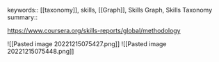 keywords:: [[taxonomy]], skills, [[Graph]],  Skills Graph, Skills Taxonomy
summary::

https://www.coursera.org/skills-reports/global/methodology

![[Pasted image 20221215075427.png]]
![[Pasted image 20221215075448.png]]
